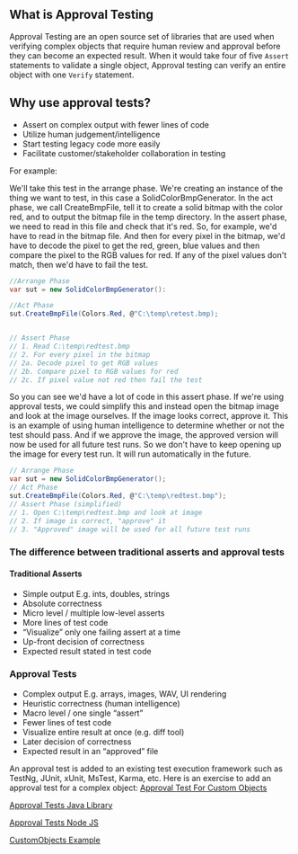 

## What is Approval Testing

Approval Testing are an open source set of libraries that are  used when verifying complex objects that require human review and approval before they can become an expected result. 
When it would take four of five `Assert` statements to validate a single object, Approval testing can verify an entire object with one `Verify` statement.

## Why use approval tests?

* Assert on complex output with fewer lines of code
* Utilize human judgement/intelligence
* Start testing legacy code more easily
* Facilitate customer/stakeholder collaboration in testing

For example:

We'll take this test in the arrange phase. We're creating an instance of the thing we want to test, in this case a SolidColorBmpGenerator. In the act phase, we call CreateBmpFile, tell it to create a solid bitmap with the color red, and to output the bitmap file in the temp directory. In the assert phase, we need to read in this file and check that it's red. So, for example, we'd have to read in the bitmap file. And then for every pixel in the bitmap, we'd have to decode the pixel to get the red, green, blue values and then compare the pixel to the RGB values for red. If any of the pixel values don't match, then we'd have to fail the test.

```C#
//Arrange Phase
var sut = new SolidColorBmpGenerator():

//Act Phase
sut.CreateBmpFile(Colors.Red, @"C:\temp\retest.bmp);


// Assert Phase
// 1. Read C:\temp\redtest.bmp
// 2. For every pixel in the bitmap
// 2a. Decode pixel to get RGB values
// 2b. Compare pixel to RGB values for red
// 2c. If pixel value not red then fail the test
```
So you can see we'd have a lot of code in this assert phase. If we're using approval tests, we could simplify this and instead open the bitmap image and look at the image ourselves. If the image looks correct, approve it. This is an example of using human intelligence to determine whether or not the test should pass. And if we approve the image, the approved version will now be used for all future test runs. So we don't have to keep opening up the image for every test run. It will run automatically in the future. 
```C#
// Arrange Phase
var sut = new SolidColorBmpGenerator();
// Act Phase
sut.CreateBmpFile(Colors.Red, @"C:\temp\redtest.bmp");
// Assert Phase (simplified)
// 1. Open C:\temp\redtest.bmp and look at image
// 2. If image is correct, "approve" it
// 3. "Approved" image will be used for all future test runs
```

### The difference between traditional asserts and approval tests
#### Traditional Asserts
* Simple output
  E.g. ints, doubles, strings
* Absolute correctness
* Micro level / multiple low-level asserts
* More lines of test code
* “Visualize” only one failing assert
at a time
* Up-front decision of correctness
* Expected result stated in test code

### Approval Tests
* Complex output
  E.g. arrays, images, WAV, UI rendering
* Heuristic correctness (human intelligence)
* Macro level / one single “assert”
* Fewer lines of test code
* Visualize entire result at once
  (e.g. diff tool)
* Later decision of correctness
* Expected result in an “approved” file

An approval test is added to an existing test execution framework such as TestNg, JUnit, xUnit, MsTest, Karma, etc.
Here is an exercise to add an approval test for a complex object:
[Approval Test For Custom Objects](https://github.com/yelenagou/ApprovalTesting/tree/CustomObjects/ApprovalTests)

[Approval Tests Java Library](https://github.com/approvals/ApprovalTests.Java)

[Approval Tests Node JS](https://github.com/approvals/Approvals.NodeJS)

[CustomObjects Example](https://github.com/yelenagou/ApprovalTesting/tree/main/CustomObjects)
